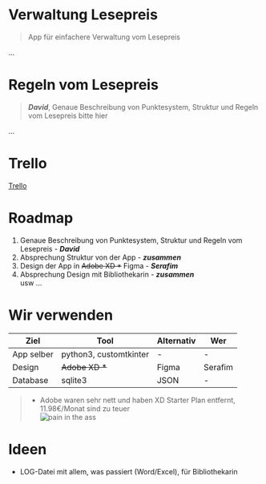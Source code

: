 # Verwaltung Lesepreis  
> App für einfachere Verwaltung vom Lesepreis  

...
 
# Regeln vom Lesepreis

> ***David***, Genaue Beschreibung von Punktesystem, Struktur und Regeln vom Lesepreis bitte hier

...

# Trello  

[Trello](https://trello.com/b/wMECab3u/lesepreis)  

# Roadmap

1. Genaue Beschreibung von Punktesystem, Struktur und Regeln vom Lesepreis - ***David***  
2. Absprechung Struktur von der App - ***zusammen***
3. Design der App in ~~Adobe XD *~~ Figma - ***Serafim***  
4. Absprechung Design mit Bibliothekarin - ***zusammen***  
usw ...

# Wir verwenden

|Ziel|Tool|Alternativ|Wer|
|------|------|------------|-----|
|App selber|python3, customtkinter|-|-|
|Design|~~Adobe XD *~~|Figma|Serafim|
|Database|sqlite3|JSON|-|

> * Adobe waren sehr nett und haben XD Starter Plan entfernt, 11.98€/Monat sind zu teuer  
> ![pain in the ass](https://i.scdn.co/image/ab67616d00001e025c6aa4e3197665d2833b2b27)  


# Ideen  

- LOG-Datei mit allem, was passiert (Word/Excel), für Bibliothekarin
